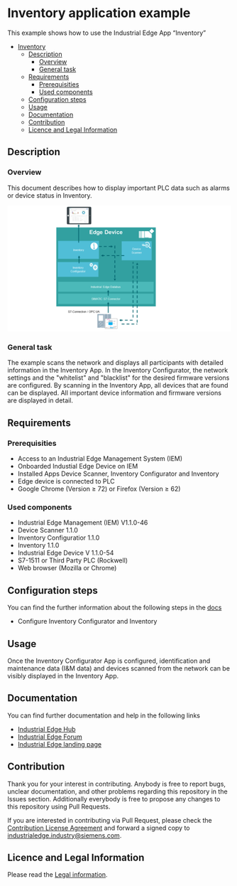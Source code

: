 # Inventory application example

This example shows how to use the Industrial Edge App “Inventory” 

- [Inventory](#Inventory)
  - [Description](#description)
    - [Overview](#overview)
    - [General task](#general-task)
  - [Requirements](#requirements)
    - [Prerequisities](#prerequisities)
    - [Used components](#used-components)
  - [Configuration steps](#configuration-steps)
  - [Usage](#usage)
  - [Documentation](#documentation)
  - [Contribution](#contribution)
  - [Licence and Legal Information](#licence-and-legal-information)


## Description

### Overview

This document describes how to display important PLC data such as alarms or device status in Inventory.

![overview](docs/graphics/Overview.PNG)

### General task

The example scans the network and displays all participants with detailed information in the Inventory App.
In the Inventory Configurator, the network settings and the "whitelist" and "blacklist" for the desired firmware versions are configured.
By scanning in the Inventory App, all devices that are found can be displayed.
All important device information and firmware versions are displayed in detail. 

## Requirements

###  Prerequisities

- Access to an Industrial Edge Management System (IEM)
- Onboarded Industial Edge Device on IEM
- Installed Apps Device Scanner, Inventory Configurator and Inventory
- Edge device is connected to PLC
- Google Chrome (Version ≥ 72) or Firefox (Version ≥ 62)

### Used components

- Industrial Edge Management (IEM) V1.1.0-46
- Device Scanner 1.1.0
- Inventory Configuratior 1.1.0
- Inventory 1.1.0
- Industrial Edge Device V 1.1.0-54
- S7-1511 or Third Party PLC (Rockwell)
- Web browser (Mozilla or Chrome)

## Configuration steps

You can find the further information about the following steps in the [docs](docs/Installation.md)
- Configure Inventory Configurator and Inventory

## Usage

Once the Inventory Configurator App is configured, identification and maintenance data (I&M data) and devices scanned from the network can be visibly displayed in the Inventory App.

## Documentation

You can find further documentation and help in the following links
  - [Industrial Edge Hub](https://iehub.eu1.edge.siemens.cloud/#/documentation)
  - [Industrial Edge Forum](https://www.siemens.com/industrial-edge-forum)
  - [Industrial Edge landing page](https://new.siemens.com/global/en/products/automation/topic-areas/industrial-edge/simatic-edge.html)
  
## Contribution

Thank you for your interest in contributing. Anybody is free to report bugs, unclear documentation, and other problems regarding this repository in the Issues section.
Additionally everybody is free to propose any changes to this repository using Pull Requests.

If you are interested in contributing via Pull Request, please check the [Contribution License Agreement](Siemens_CLA_1.1.pdf) and forward a signed copy to [industrialedge.industry@siemens.com](mailto:industrialedge.industry@siemens.com?subject=CLA%20Agreement%20Industrial-Edge).

## Licence and Legal Information

Please read the [Legal information](LICENSE.md).
